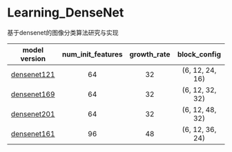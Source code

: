 # Learning_DenseNet
基于densenet的图像分类算法研究与实现

|model version|num_init_features|growth_rate|block_config|
|:---:|:---:|:---:|:---:|
|[densenet121](https://arxiv.org/pdf/1608.06993.pdf)|64|32|(6, 12, 24, 16)|
|[densenet169](https://arxiv.org/pdf/1608.06993.pdf)|64|32|(6, 12, 32, 32)|
|[densenet201](https://arxiv.org/pdf/1608.06993.pdf)|64|32|(6, 12, 48, 32)|
|[densenet161](https://arxiv.org/pdf/1608.06993.pdf)|96|48|(6, 12, 36, 24)|

